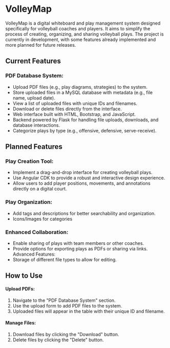 # VolleyMap

VolleyMap is a digital whiteboard and play management system designed specifically for volleyball coaches and players. It aims to simplify the process of creating, organizing, and sharing volleyball plays. The project is currently in development, with some features already implemented and more planned for future releases.

## Current Features

### PDF Database System:
- Upload PDF files (e.g., play diagrams, strategies) to the system.
- Store uploaded files in a MySQL database with metadata (e.g., file name, upload date).
- View a list of uploaded files with unique IDs and filenames.
- Download or delete files directly from the interface.
- Web interface built with HTML, Bootstrap, and JavaScript.
- Backend powered by Flask for handling file uploads, downloads, and database interactions.
- Categorize plays by type (e.g., offensive, defensive, serve-receive).

## Planned Features

### Play Creation Tool:
- Implement a drag-and-drop interface for creating volleyball plays.
- Use Angular CDK to provide a robust and interactive design experience.
- Allow users to add player positions, movements, and annotations directly on a digital court.

### Play Organization:
- Add tags and descriptions for better searchability and organization.
- Icons/Images for categories

### Enhanced Collaboration:
- Enable sharing of plays with team members or other coaches.
- Provide options for exporting plays as PDFs or sharing via links.
Advanced Features:
- Storage of different file types to allow for editing.

## How to Use
#### Upload PDFs:
1. Navigate to the "PDF Database System" section.
2. Use the upload form to add PDF files to the system.
3. Uploaded files will appear in the table with their unique ID and filename.
#### Manage Files:
1. Download files by clicking the "Download" button.
2. Delete files by clicking the "Delete" button.
